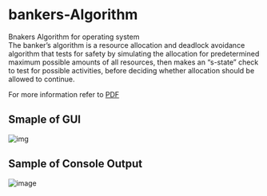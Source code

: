 # bankers-Algorithm
Bnakers Algorithm for operating system<br>
The banker’s algorithm is a resource allocation and deadlock avoidance algorithm that tests for safety by simulating the allocation for predetermined maximum possible amounts of all resources, then makes an “s-state” check to test for possible activities, before deciding whether allocation should be allowed to continue.

For more information refer to [PDF](https://github.com/ArchismanKarmakar/Banker-s-algorithm-cli-gui)

## Smaple of GUI 
![img](https://user-images.githubusercontent.com/92569441/233306907-5c05c309-6496-497f-a631-4a8f41e7d6a6.png)

<!-- ![image](https://user-images.githubusercontent.com/42156372/163713437-a5fa0c18-f475-4969-9f4d-b7ee15b1d4f9.png) -->

## Sample of Console Output
![image](https://user-images.githubusercontent.com/42156372/163713470-3d76ed6f-22dc-4c28-9586-6d17fd06fa8d.png)



